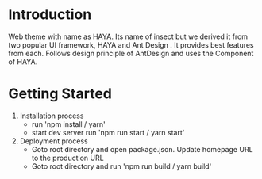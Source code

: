 # Introduction

Web theme with name as HAYA. Its name of insect but we derived it from two popular UI framework, HAYA and Ant Design . It provides best features from each. Follows design principle of AntDesign and uses the Component of HAYA.

# Getting Started

1. Installation process
   - run 'npm install / yarn'
   - start dev server run 'npm run start / yarn start'
2. Deployment process
   - Goto root directory and open package.json. Update homepage URL to the production URL
   - Goto root directory and run 'npm run build / yarn build'
